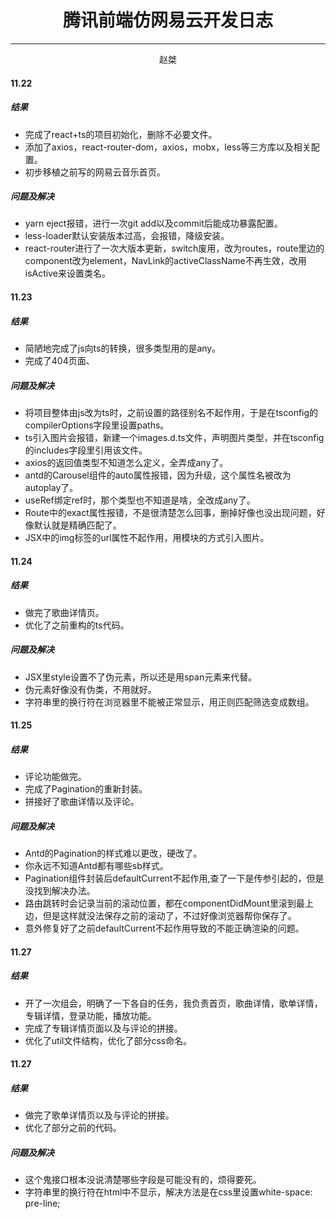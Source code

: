 <center>
<h1>腾讯前端仿网易云开发日志</h1>
</center>

---------

<center>
赵桀
</center>

#### 11.22 ####

##### 结果 #####
* 完成了react+ts的项目初始化，删除不必要文件。
* 添加了axios，react-router-dom，axios，mobx，less等三方库以及相关配置。
* 初步移植之前写的网易云音乐首页。

##### 问题及解决 #####
* yarn eject报错，进行一次git add以及commit后能成功暴露配置。
* less-loader默认安装版本过高，会报错，降级安装。
* react-router进行了一次大版本更新，switch废用，改为routes，route里边的component改为element，NavLink的activeClassName不再生效，改用isActive来设置类名。

#### 11.23 ####

##### 结果 #####
* 简陋地完成了js向ts的转换，很多类型用的是any。
* 完成了404页面、

##### 问题及解决 #####
* 将项目整体由js改为ts时，之前设置的路径别名不起作用，于是在tsconfig的compilerOptions字段里设置paths。
* ts引入图片会报错，新建一个images.d.ts文件，声明图片类型，并在tsconfig的includes字段里引用该文件。
* axios的返回值类型不知道怎么定义，全弄成any了。
* antd的Carousel组件的auto属性报错，因为升级，这个属性名被改为autoplay了。
* useRef绑定ref时，那个类型也不知道是啥，全改成any了。
* Route中的exact属性报错，不是很清楚怎么回事，删掉好像也没出现问题，好像默认就是精确匹配了。
* JSX中的img标签的url属性不起作用，用模块的方式引入图片。

#### 11.24 ####

##### 结果 #####
* 做完了歌曲详情页。
* 优化了之前重构的ts代码。

##### 问题及解决 #####
* JSX里style设置不了伪元素，所以还是用span元素来代替。
* 伪元素好像没有伪类，不用就好。
* 字符串里的换行符在浏览器里不能被正常显示，用正则匹配筛选变成数组。

#### 11.25 ####

##### 结果 #####
* 评论功能做完。
* 完成了Pagination的重新封装。
* 拼接好了歌曲详情以及评论。

##### 问题及解决 #####
* Antd的Pagination的样式难以更改，硬改了。
* 你永远不知道Antd都有哪些sb样式。
* Pagination组件封装后defaultCurrent不起作用,查了一下是传参引起的，但是没找到解决办法。
* 路由跳转时会记录当前的滚动位置，都在componentDidMount里滚到最上边，但是这样就没法保存之前的滚动了，不过好像浏览器帮你保存了。
* 意外修复好了之前defaultCurrent不起作用导致的不能正确渲染的问题。

#### 11.27 ####

##### 结果 #####
* 开了一次组会，明确了一下各自的任务，我负责首页，歌曲详情，歌单详情，专辑详情，登录功能，播放功能。
* 完成了专辑详情页面以及与评论的拼接。
* 优化了util文件结构，优化了部分css命名。

#### 11.27 ####

##### 结果 #####
* 做完了歌单详情页以及与评论的拼接。
* 优化了部分之前的代码。

##### 问题及解决 #####
* 这个鬼接口根本没说清楚哪些字段是可能没有的，烦得要死。
* 字符串里的换行符在html中不显示，解决方法是在css里设置white-space: pre-line;